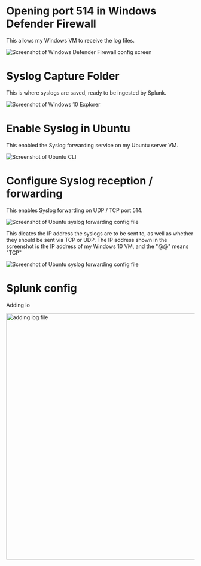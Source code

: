 # Opening port 514 in Windows Defender Firewall

This allows my Windows VM to receive the log files.

![Screenshot of Windows Defender Firewall config screen](https://github.com/user-attachments/assets/5ea5a0ac-d608-4861-9894-94f600776aba)


# Syslog Capture Folder

This is where syslogs are saved, ready to be ingested by Splunk.

![Screenshot of Windows 10 Explorer](https://github.com/user-attachments/assets/d5984108-c169-422c-8e50-4e0ed23adca5)

# Enable Syslog in Ubuntu

This enabled the Syslog forwarding service on my Ubuntu server VM.

![Screenshot of Ubuntu CLI](https://github.com/user-attachments/assets/a4469823-b267-47fd-bd99-d6561a7cd8ad)


# Configure Syslog reception / forwarding

This enables Syslog forwarding on UDP / TCP port 514.

![Screenshot of Ubuntu syslog forwarding config file](https://github.com/user-attachments/assets/2732c15b-7611-4243-86b1-c223d254e75e)

This dicates the IP address the syslogs are to be sent to, as well as whether they should be sent via TCP or UDP. The IP address shown in the screenshot is the IP address of my Windows 10 VM, and the "@@" means "TCP"

![Screenshot of Ubuntu syslog forwarding config file](https://github.com/user-attachments/assets/dbff0b9b-25b4-4a7f-9579-6805a5ca8923)



# Splunk config

Adding lo

<img width="1436" height="658" alt="adding log file" src="https://github.com/user-attachments/assets/d064048a-2d56-411e-8a6c-d85dbe7b58ef" />




